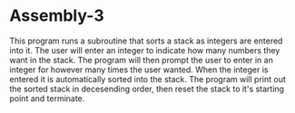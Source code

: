 # Assembly-3
This program runs a subroutine that sorts a stack as integers are entered into it. The user will enter an integer to indicate how many numbers they want in the stack.
The program will then prompt the user to enter in an integer for however many times the user wanted. When the integer is entered it is automatically sorted into the stack.
The program will print out the sorted stack in decesending order, then reset the stack to it's starting point and terminate.
